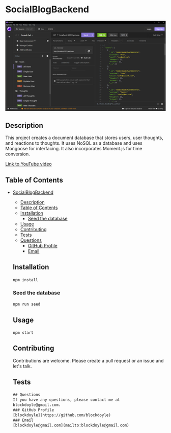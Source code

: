 # SocialBlogBackend
  ![Overview-sc.png](./overview-sc.png)
  ## Description
  This project creates a document database that stores users, user thoughts, and reactions to thoughts. It uses NoSQL as a database and uses Mongoose for interfacing. It also incorporates Moment.js for time conversion.
  
  [Link to YouTube video](https://youtu.be/N9qv154-O1g)
  ## Table of Contents
- [SocialBlogBackend](#socialblogbackend)
  - [Description](#description)
  - [Table of Contents](#table-of-contents)
  - [Installation](#installation)
    - [Seed the database](#seed-the-database)
  - [Usage](#usage)
  - [Contributing](#contributing)
  - [Tests](#tests)
  - [Questions](#questions)
    - [GitHub Profile](#github-profile)
    - [Email](#email)
  ## Installation
  ```npm install```
  ### Seed the database
  ```npm run seed```
  ## Usage
  ```npm start```
  
  ## Contributing
  Contributions are welcome. Please create a pull request or an issue and let's talk.
  ## Tests
  ``````
  ## Questions
  If you have any questions, please contact me at blockdoyle@gmail.com.
  ### GitHub Profile
  [blockdoyle](https://github.com/blockdoyle)
  ### Email
  [blockdoyle@gmail.com](mailto:blockdoyle@gmail.com)
